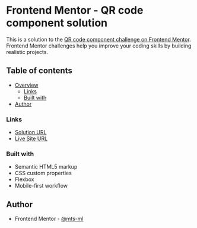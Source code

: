 # Frontend Mentor - QR code component solution

This is a solution to the [QR code component challenge on Frontend Mentor](https://www.frontendmentor.io/challenges/qr-code-component-iux_sIO_H). Frontend Mentor challenges help you improve your coding skills by building realistic projects. 


## Table of contents

- [Overview](#overview)
  - [Links](#links)
  - [Built with](#built-with)
- [Author](#author)


### Links

- [Solution URL](https://github.com/mts-ml/development/tree/main/qr-code-component-main)
- [Live Site URL](https://mts-ml.github.io/development/qr-code-component-main/index.html)


### Built with

- Semantic HTML5 markup
- CSS custom properties
- Flexbox
- Mobile-first workflow

## Author

- Frontend Mentor - [@mts-ml](https://www.frontendmentor.io/profile/mts-ml)
